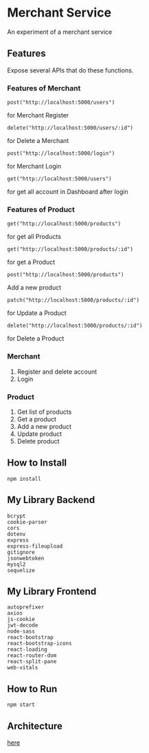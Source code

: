 # Merchant Service

An experiment of a merchant service

## Features

Expose several APIs that do these functions.

### Features of Merchant
```
post("http://localhost:5000/users")
```
for Merchant Register

```
delete("http://localhost:5000/users/:id")
```
for Delete a Merchant

```
post("http://localhost:5000/login")
```
for Merchant Login

```
get("http://localhost:5000/users")
```
for get all account in Dashboard after login

### Features of Product
```
get("http://localhost:5000/products")
```
for get all Products

```
get("http://localhost:5000/products/:id")
```
for get a Product

```
post("http://localhost:5000/products")
```
Add a new product

```
patch("http://localhost:5000/products/:id")
```
for Update a Product

```
delete("http://localhost:5000/products/:id")
```
for Delete a Product



### Merchant

1. Register and delete account
2. Login

### Product

1. Get list of products
2. Get a product
3. Add a new product
4. Update product
5. Delete product

## How to Install
```
npm install
```

## My Library Backend
```
bcrypt
cookie-parser
cors
dotenv
express
express-fileupload
gitignore
jsonwebtoken
mysql2
sequelize
```

## My Library Frontend
```
autoprefixer
axios
js-cookie
jwt-decode
node-sass
react-bootstrap
react-bootstrap-icons
react-loading
react-router-dom
react-split-pane
web-vitals
```

## How to Run

```
npm start
```

## Architecture

[here](ARCHITECTURE.md)
